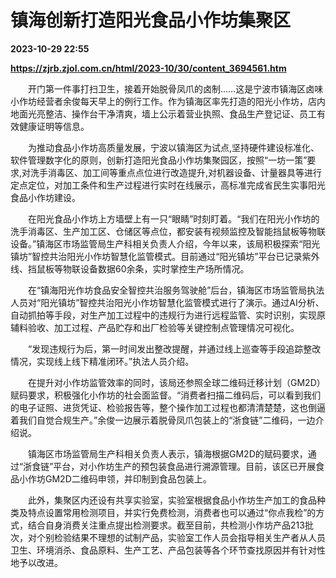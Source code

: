 # 镇海创新打造阳光食品小作坊集聚区

**2023-10-29 22:55**

**https://zjrb.zjol.com.cn/html/2023-10/30/content_3694561.htm**

　　开门第一件事打扫卫生，接着开始脱骨凤爪的卤制……这是宁波市镇海区卤味小作坊经营者余俊每天早上的例行工作。作为镇海区率先打造的阳光小作坊，店内地面光亮整洁、操作台干净清爽，墙上公示着营业执照、食品生产登记证、员工有效健康证明等信息。

　　为推动食品小作坊高质量发展，宁波以镇海区为试点,坚持硬件建设标准化、软件管理数字化的原则，创新打造阳光食品小作坊集聚园区，按照“一坊一策”要求,对洗手消毒区、加工间等重点点位进行改造提升,对机器设备、计量器具等进行定点定位，对加工条件和生产过程进行实时在线展示，高标准完成省民生实事阳光食品小作坊建设。

　　在阳光食品小作坊上方墙壁上有一只“眼睛”时刻盯着。“我们在阳光小作坊的洗手消毒区、生产加工区、仓储区等点位，都安装有视频监控及智能挡鼠板等物联设备。”镇海区市场监管局生产科相关负责人介绍，今年以来，该局积极探索“阳光镇坊”智控共治阳光小作坊智慧化监管模式。目前通过“阳光镇坊”平台已记录紫外线、挡鼠板等物联设备数据60余条，实时掌控生产场所情况。

　　在“镇海阳光作坊食品安全智控共治服务驾驶舱”后台，镇海区市场监管局执法人员对“阳光镇坊”智控共治阳光小作坊智慧化监管模式进行了演示。通过AI分析、自动抓拍等手段，对生产加工过程中的违规行为进行远程监管、实时识别，实现原辅料验收、加工过程、产品贮存和出厂检验等关键控制点管理情况可视化。

　　“发现违规行为后，第一时间发出整改提醒，并通过线上巡查等手段追踪整改情况，实现线上线下精准闭环。”执法人员介绍。

　　在提升对小作坊监管效率的同时，该局还参照全球二维码迁移计划（GM2D）赋码要求，积极强化小作坊的社会面监督。“消费者扫描二维码后，可以看到我们的电子证照、进货凭证、检验报告等，整个操作加工过程也都清清楚楚，这也倒逼着我们自觉合规生产。”余俊一边展示着脱骨凤爪包装上的“浙食链”二维码，一边介绍说。

　　镇海区市场监管局生产科相关负责人表示，镇海根据GM2D的赋码要求，通过“浙食链”平台，对小作坊生产的预包装食品进行溯源管理。目前，该区已开展食品小作坊GM2D二维码申领，并印制到食品包装上。

　　此外，集聚区内还设有共享实验室，实验室根据食品小作坊生产加工的食品种类及特点设置常用检测项目，并实行免费检测，消费者也可以通过“你点我检”的方式，结合自身消费关注重点提出检测要求。截至目前，共检测小作坊产品213批次，对个别检验结果不理想的试制产品，实验室工作人员会指导相关生产者从人员卫生、环境消杀、食品原料、生产工艺、产品包装等各个环节查找原因并有针对性地予以改进。